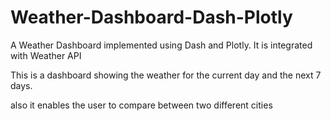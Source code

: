 # Weather-Dashboard-Dash-Plotly

A Weather Dashboard implemented using Dash and Plotly. It is integrated with Weather API

This is a dashboard showing the weather for the current day and the next 7 days.

also it enables the user to compare between two different cities
